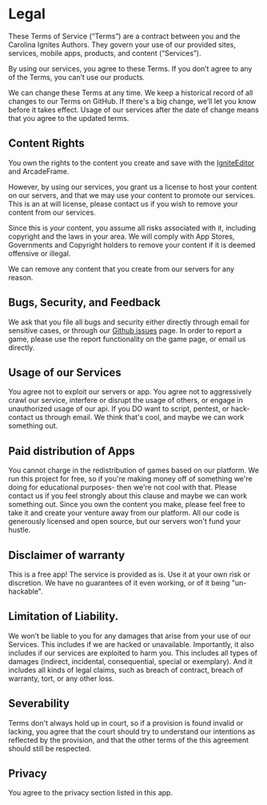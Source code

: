 # Legal

These Terms of Service (“Terms”) are a contract between you and the Carolina Ignites Authors. They govern your use of our provided sites, services, mobile apps, products, and content (“Services”).  

By using our services, you agree to these Terms. If you don’t agree to any of the Terms, you can’t use our products.

We can change these Terms at any time. We keep a historical record of all changes to our Terms on GitHub. If there's a big change, we’ll let you know before it takes effect. Usage of our services after the date of change means that you agree to the updated terms.

## Content Rights
You own the rights to the content you create and save with the [IgniteEditor](https://editor.carolinaignites.org) and ArcadeFrame.

However, by using our services, you grant us a license to host your content on our servers, and that we may use your content to promote our services. This is an at will license, please contact us if you wish to remove your content from our services.

Since this is _your_ content, you assume all risks associated with it, including copyright and the laws in your area. We will comply with App Stores, Governments and Copyright holders to remove your content if it is deemed offensive or illegal.

We can remove any content that you create from our servers for any reason.

## Bugs, Security, and Feedback
We ask that you file all bugs and security either directly through email for sensitive cases, or through our [Github issues](http://github.com/CarolinaIgnites/ArcadeFrame/issues) page. In order to report a game, please use the report functionality on the game page, or email us directly.

## Usage of our Services
You agree not to exploit our servers or app. You agree not to aggressively crawl our service, interfere or disrupt the usage of others, or engage in unauthorized usage of our api. If you DO want to script, pentest, or hack- contact us through email. We think that's cool, and maybe we can work something out.

## Paid distribution of Apps
You cannot charge in the redistribution of games based on our platform. We run this project for free, so if you're making money off of something we're doing for educational purposes- then we're not cool with that. Please contact us if you feel strongly about this clause and maybe we can work something out. Since you own the content you make, please feel free to take it and create your venture away from our platform. All our code is generously licensed and open source, but our servers won't fund your hustle.

## Disclaimer of warranty
This is a free app! The service is provided as is. Use it at your own risk or discretion. We have no guarantees of it even working, or of it being "un-hackable".

## Limitation of Liability.
We won’t be liable to you for any damages that arise from your use of our Services. This includes if we are hacked or unavailable. Importantly, it also includes if our services are exploited to harm you. This includes all types of damages (indirect, incidental, consequential, special or exemplary). And it includes all kinds of legal claims, such as breach of contract, breach of warranty, tort, or any other loss.

## Severability
Terms don't always hold up in court, so if a provision is found invalid or lacking, you agree that the court should try to understand our intentions as reflected by the provision, and that the other terms of the this agreement should still be respected.  

## Privacy
You agree to the privacy section listed in this app.
